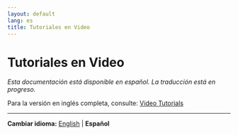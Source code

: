 ```yaml
---
layout: default
lang: es
title: Tutoriales en Video
---
```


# Tutoriales en Video

*Esta documentación está disponible en español. La traducción está en progreso.*

Para la versión en inglés completa, consulte: [Video Tutorials](video-tutorials.md)

---

**Cambiar idioma:** [English](video-tutorials.md) | **Español**